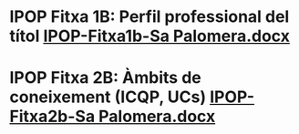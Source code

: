 # IPOP Fitxa 1B: Perfil professional del títol [IPOP-Fitxa1b-Sa Palomera.docx](https://github.com/mhornos/daw-ipop/files/14136892/IPOP-Fitxa1b-Sa.Palomera.docx)
# IPOP Fitxa 2B: Àmbits de coneixement (ICQP, UCs) [IPOP-Fitxa2b-Sa Palomera.docx](https://github.com/mhornos/daw-ipop/files/14136915/IPOP-Fitxa2b-Sa.Palomera.docx)

